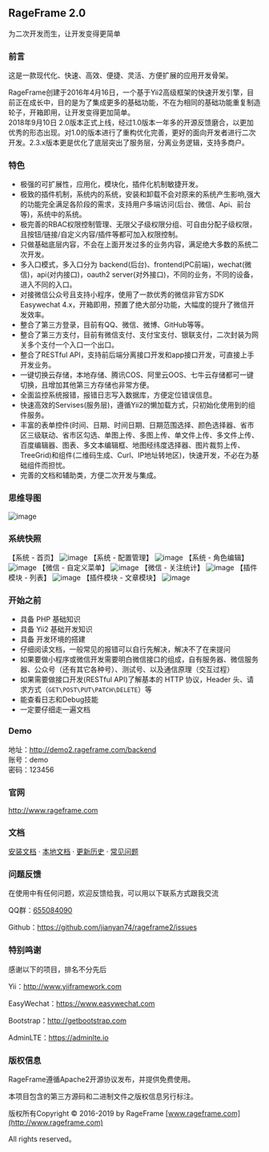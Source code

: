 ## RageFrame 2.0

为二次开发而生，让开发变得更简单

### 前言

这是一款现代化、快速、高效、便捷、灵活、方便扩展的应用开发骨架。

RageFrame创建于2016年4月16日，一个基于Yii2高级框架的快速开发引擎，目前正在成长中，目的是为了集成更多的基础功能，不在为相同的基础功能重复制造轮子，开箱即用，让开发变得更加简单。  
2018年9月10日 2.0版本正式上线，经过1.0版本一年多的开源反馈磨合，以更加优秀的形态出现。对1.0的版本进行了重构优化完善，更好的面向开发者进行二次开发。2.3.x版本更是优化了底层突出了服务层，分离业务逻辑，支持多商户。  

### 特色

- 极强的可扩展性，应用化，模块化，插件化机制敏捷开发。
- 极致的插件机制，系统内的系统，安装和卸载不会对原来的系统产生影响,强大的功能完全满足各阶段的需求，支持用户多端访问(后台、微信、Api、前台等)，系统中的系统。
- 极完善的RBAC权限控制管理、无限父子级权限分组、可自由分配子级权限，且按钮/链接/自定义内容/插件等都可加入权限控制。
- 只做基础底层内容，不会在上面开发过多的业务内容，满足绝大多数的系统二次开发。
- 多入口模式，多入口分为 backend(后台)、frontend(PC前端)，wechat(微信)，api(对内接口)，oauth2 server(对外接口)，不同的业务，不同的设备，进入不同的入口。
- 对接微信公众号且支持小程序，使用了一款优秀的微信非官方SDK Easywechat 4.x，开箱即用，预置了绝大部分功能，大幅度的提升了微信开发效率。
- 整合了第三方登录，目前有QQ、微信、微博、GitHub等等。
- 整合了第三方支付，目前有微信支付、支付宝支付、银联支付，二次封装为网关多个支付一个入口一个出口。
- 整合了RESTful API，支持前后端分离接口开发和app接口开发，可直接上手开发业务。
- 一键切换云存储，本地存储、腾讯COS、阿里云OOS、七牛云存储都可一键切换，且增加其他第三方存储也非常方便。
- 全面监控系统报错，报错日志写入数据库，方便定位错误信息。
- 快速高效的Servises(服务层)，遵循Yii2的懒加载方式，只初始化使用到的组件服务。
- 丰富的表单控件(时间、日期、时间日期、日期范围选择、颜色选择器、省市区三级联动、省市区勾选、单图上传、多图上传、单文件上传、多文件上传、百度编辑器、图表、多文本编辑框、地图经纬度选择器、图片裁剪上传、TreeGrid)和组件(二维码生成、Curl、IP地址转地区)，快速开发，不必在为基础组件而担忧。
- 完善的文档和辅助类，方便二次开发与集成。

### 思维导图

![image](docs/guide-zh-CN/images/RageFrame2.png)

### 系统快照

【系统 - 首页】
![image](docs/guide-zh-CN/images/sys-index.png)
【系统 - 配置管理】
![image](docs/guide-zh-CN/images/sys-config.png)
【系统 - 角色编辑】
![image](docs/guide-zh-CN/images/rbac-role.png)
【微信 - 自定义菜单】
![image](docs/guide-zh-CN/images/wechat-menu.png)
【微信 - 关注统计】
![image](docs/guide-zh-CN/images/wechat-stat.png)
【插件模块 - 列表】
![image](docs/guide-zh-CN/images/addon-list.png)
【插件模块 - 文章模块】
![image](docs/guide-zh-CN/images/addon-activity.png)

### 开始之前

- 具备 PHP 基础知识
- 具备 Yii2 基础开发知识
- 具备 开发环境的搭建
- 仔细阅读文档，一般常见的报错可以自行先解决，解决不了在来提问
- 如果要做小程序或微信开发需要明白微信接口的组成，自有服务器、微信服务器、公众号（还有其它各种号）、测试号、以及通信原理（交互过程）
- 如果需要做接口开发(RESTful API)了解基本的 HTTP 协议，Header 头、请求方式（`GET\POST\PUT\PATCH\DELETE`）等
- 能查看日志和Debug技能
- 一定要仔细走一遍文档

### Demo

地址：http://demo2.rageframe.com/backend  
账号：demo  
密码：123456

### 官网

http://www.rageframe.com

### 文档

[安装文档](docs/guide-zh-CN/start-installation.md) · [本地文档](docs/guide-zh-CN/README.md) · [更新历史](docs/guide-zh-CN/start-update-log.md) · [常见问题](docs/guide-zh-CN/start-issue.md)

### 问题反馈

在使用中有任何问题，欢迎反馈给我，可以用以下联系方式跟我交流

QQ群：[655084090](https://jq.qq.com/?_wv=1027&k=4BeVA2r)

Github：https://github.com/jianyan74/rageframe2/issues

### 特别鸣谢

感谢以下的项目，排名不分先后

Yii：http://www.yiiframework.com

EasyWechat：https://www.easywechat.com

Bootstrap：http://getbootstrap.com

AdminLTE：https://adminlte.io

### 版权信息

RageFrame遵循Apache2开源协议发布，并提供免费使用。

本项目包含的第三方源码和二进制文件之版权信息另行标注。

版权所有Copyright © 2016-2019 by RageFrame [www.rageframe.com](http://www.rageframe.com)

All rights reserved。